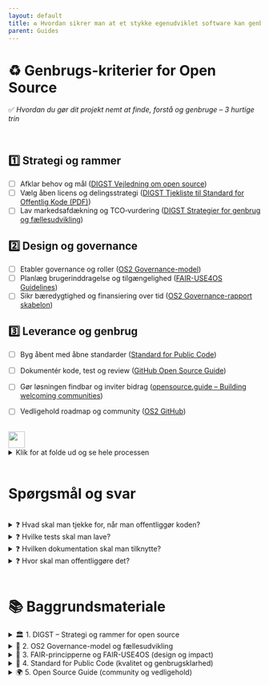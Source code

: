 ```yaml
---
layout: default
title: ♻️ Hvordan sikrer man at et stykke egenudviklet software kan genbruges?
parent: Guides
---
```


# ♻️ Genbrugs-kriterier for Open Source  
✅ _Hvordan du gør dit projekt nemt at finde, forstå og genbruge –  3 hurtige trin_

<br>

## 1️⃣ Strategi og rammer
- [ ] Afklar behov og mål ([DIGST Vejledning om open source](https://arkitektur.digst.dk/sites/default/fileuploads/Tjekliste_til_brug_af_open_source_i_den_offentlige_sektor.pdf))
- [ ] Vælg åben licens og delingsstrategi ([DIGST Tjekliste til Standard for Offentlig Kode (PDF)](https://arkitektur.digst.dk/sites/default/fileuploads/Tjekliste_til_Standard_for_Offentlig_Kode_version_0.7.1.pdf))
- [ ] Lav markedsafdækning og TCO‑vurdering ([DIGST Strategier for genbrug og fællesudvikling](https://arkitektur.digst.dk/metoder/arkitekturmetoder/introduktion-til-vejledning-om-brug-af-open-source-i-den-offentlige-sektor))

## 2️⃣ Design og governance
- [ ] Etabler governance og roller ([OS2 Governance-model](https://www.os2.eu/governance))
- [ ] Planlæg brugerinddragelse og tilgængelighed ([FAIR-USE4OS Guidelines](https://journals.plos.org/ploscompbiol/article?id=10.1371/journal.pcbi.1012045))
- [ ] Sikr bæredygtighed og finansiering over tid ([OS2 Governance-rapport skabelon](https://github.com/OS2offdig))

## 3️⃣ Leverance og genbrug
- [ ] Byg åbent med åbne standarder ([Standard for Public Code](https://standard.publiccode.net/criteria/))
- [ ] Dokumentér kode, test og review ([GitHub Open Source Guide](https://opensource.guide/how-to-contribute/))
- [ ] Gør løsningen findbar og inviter bidrag ([opensource.guide – Building welcoming communities](https://opensource.guide/building-community/))
- [ ] Vedligehold roadmap og community ([OS2 GitHub](https://github.com/OS2offdig))



<br>

<img src="https://img.shields.io/badge/Flowchart-3%20trin%20til%20genbrug-607D8B?logo=puppet" height="33" />
<details>
  <summary>  Klik for at folde ud og se hele processen
  </summary>


```mermaid

flowchart LR
 subgraph S["<span style=color:>1️⃣ </span>Strategi og rammer"]
    direction TB
        S1["✅ Afklar behov og mål<br>DIGST tjekliste"]
        S2["✅ Vælg licens og delingsstrategi"]
        S3["✅ Markedsafdækning og TCO"]
  end
 subgraph G["<span style=color:>2️⃣ </span>Design og governance"]
        G1["✅ Etabler governance og roller<br>OS2 model"]
        G2["✅ Plan for brugerinddragelse og tilgængelighed<br>FAIR USE"]
        G3["✅ Bæredygtighed og finansiering over tid"]
  end
 subgraph L["<span style=color:>3️⃣ </span>Leverance og genbrug"]
        L1["✅ Byg åbent med åbne standarder<br>Standard for Public Code"]
        L2["✅ Dokumentation test og review<br>README contributing license"]
        L3["✅ Gør findbar og inviter bidrag<br>metadata kataloger"]
        L4["✅ Vedligehold roadmap og community"]
  end
    S1 --> S3
    G1 --> G2
    G2 --> G3
    L1 --> L2
    L2 --> L3
    L3 --> L4
    G3 ~~~ S1
    S --> G
    G --> L
    L4 ~~~ G1
    S3 --> S2

     S1:::s
     S1:::Sky
     S2:::s
     S2:::Sky
     S3:::s
     S3:::Sky
     G1:::g
     G1:::Aqua
     G2:::g
     G2:::Aqua
     G3:::g
     G3:::Aqua
     L1:::l
     L1:::Peach
     L2:::l
     L2:::Peach
     L3:::l
     L3:::Peach
     L4:::l
     L4:::Peach

    %% Ensartede, kontrastfyldte pile på lys/mørk baggrund
    linkStyle 0 stroke:#607D8B,stroke-width:2px,color:#607D8B
    linkStyle 1 stroke:#607D8B,stroke-width:2px,color:#607D8B
    linkStyle 2 stroke:#607D8B,stroke-width:2px,color:#607D8B
    linkStyle 3 stroke:#607D8B,stroke-width:2px,color:#607D8B
    linkStyle 4 stroke:#607D8B,stroke-width:2px,color:#607D8B
    linkStyle 5 stroke:#607D8B,stroke-width:2px,color:#607D8B

    linkStyle 7 stroke:#607D8B,stroke-width:2px,color:#607D8B
    linkStyle 8 stroke:#607D8B,stroke-width:2px,color:#607D8B
 
    linkStyle 10 stroke:#607D8B,stroke-width:2px,color:#607D8B

    classDef Sky stroke-width:1px, stroke-dasharray:none, stroke:#374D7C, fill:#E2EBFF, color:#374D7C
    classDef Aqua stroke-width:1px, stroke-dasharray:none, stroke:#46EDC8, fill:#DEFFF8, color:#378E7A
    classDef Peach stroke-width:1px, stroke-dasharray:none, stroke:#FBB35A, fill:#FFEFDB, color:#8F632D
    style S fill:#BBDEFB,stroke:#BBDEFB,color:#757575
    style G fill:#C8E6C9,stroke:#C8E6C9,color:#757575
    style L fill:#FFF9C4,stroke:#FFF9C4,color:#757575 
```

</details>

<br>


# Spørgsmål og svar

<br>

<details>
  <summary>❓ Hvad skal man tjekke for, når man offentliggør koden?</summary>
  <br>
  <strong>✅ Hold koden ren for adgangsoplysninger og miljøspecifikke filer</strong><br>
  Inden I offentliggør koden, skal I sikre, at der ikke ligger nogen form for data i repoet, som kan være følsomme, miljøspecifikke eller irrelevante for andre brugere.
  <pre><code>
📌 Best practice:
  - Brug miljøvariabler til konfiguration – ingen adgangsoplysninger i koden
  - Tilføj en eksempelfil som `config.example.env` og dokumenter hvordan den anvendes
  - Brug `.gitignore` til at udelukke `.env`, `config.*`, `*.log`, `.pem` osv.
  - Dokumentér i `README.md`, hvordan man opsætter miljøet lokalt

🚫 Undgå:
  - Følsomme oplysninger og credentials: API-nøgler, tokens, brugernavne, adgangskoder
  - Miljøspecifikke filer: Produktionskonfigurationer, interne URL’er, IP-adresser
  - Data og logfiler: Produktionsdata, testdata med rigtige oplysninger
  - Intern kontekst: Referencer til interne systemer eller dokumentation
  - Midlertidige filer: Lokale udviklingsfiler, cache, build-artifacts

✅ Men inkluder gerne:
  - Syntetiske eller anonymiserede data til eksempler og tests
  - Eksempelfiler til konfiguration, f.eks. `config.example.env`
  - Dokumentation for hvordan man selv tilføjer konfiguration
  </code></pre>
</details>

<details>
  <summary>❓ Hvilke tests skal man lave?</summary>
  <br>
  <strong>✅ Automatiske tests og dokumenteret testmiljø øger kvaliteten</strong><br>
  For at sikre at softwaren fungerer som forventet – både nu og i fremtiden – bør der være automatiske tests og en klar beskrivelse af testmiljøet.
  <pre><code>
📌 Best practice:
  - Automatiske tests med CI-værktøjer som GitHub Actions eller GitLab CI
  - Linting og formattering med IDE eller CI
  - Enhedstests og integrationstests – gerne med input fra brugere
  - Dokumentér teststrategi og testdata i `tests/` eller `README.md`
  - Inkluder eksempelfiler til testmiljøopsætning

🚫 Undgå:
  - Tests der afhænger af interne systemer eller netværk

✅ Men inkluder gerne:
  - CI-konfiguration: f.eks. `.github/workflows/test.yml`
  - Eksempler på testkommandoer i `README.md` eller `CONTRIBUTING.md`
  - Syntetiske testdata til realistiske scenarier
  </code></pre>
</details>

<details>
  <summary>❓ Hvilken dokumentation skal man tilknytte?</summary>
  <br>
  <strong>✅ God dokumentation gør projektet lettere at forstå og genbruge</strong><br>
  Dokumentation er en nøglekomponent i open source-projekter – både for nye brugere og for genbrug.
  <pre><code>
📌 Best practice:
  - Inkluder altid en README.md med introduktion og brug
  - Vis konkrete eksempler på anvendelse
  - Beskriv miljøopsætning og nødvendige variabler
  - Tilføj templates til udrulning med åbne værktøjer

🚫 Undgå:
  - Ufuldstændig eller forældet dokumentation
  - Antagelser om intern viden
  - Dokumentation i lukkede systemer eller proprietære formater

✅ Men inkluder gerne:
  - Diagrammer og arkitekturtegninger (f.eks. Mermaid)
  - Links til relevante issues eller diskussioner
  - En `CONTRIBUTING.md` med bidragsvejledning
  </code></pre>
</details>
<details>
  <summary>❓ Hvor skal man offentliggøre det?</summary>
  <br>
  <strong>✅ Brug åbne og tilgængelige platforme</strong><br>
  For at sikre at din kode er nem at finde og bidrage til, bør du bruge en platform med versionsstyring og samarbejdsværktøjer.
  <pre><code>

📌 Best practice:
  - Brug GitHub, GitLab, Codeberg eller SourceHut
  - Gør projektet offentligt
  - Tilføj en open source-licens (MIT, Apache 2.0, GPL)
  - Brug README.md som landing page

🚫 Undgå:
  - Lukkede platforme eller interne systemer
  - At offentliggøre uden README, licens eller dokumentation
  - Platforme uden versionsstyring (f.eks. Google Drive)

✅ Men inkluder gerne:
  - Link til repoet i artikler, præsentationer eller dokumenter
  - `CONTRIBUTING.md` og `CODE_OF_CONDUCT.md` for bidrag
  </code></pre>
</details>

<br>

# 📚 Baggrundsmateriale

<details>
  <summary>🏛 1. DIGST – Strategi og rammer for open source</summary>

- [DIGST Vejledning om open source](https://arkitektur.digst.dk/metoder/arkitekturmetoder/introduktion-til-vejledning-om-brug-af-open-source-i-den-offentlige-sektor)

</details>

<details>
  <summary>🤝 2. OS2 Governance-model og fællesudvikling</summary>

- [Governancemodellen – OS2](https://www.os2.eu/governance)
- [Fem trin til at komme godt i gang](https://www.os2.eu/kom-i-gang)
- [OS2 GitHub – asessment og governance templates](https://github.com/OS2offdig/governance_report_template)  

</details>

<details>
  <summary>🫶 3. FAIR-principperne og FAIR-USE4OS (design og impact)</summary>

- [FAIR for Beginners – DeiC](https://www.deic.dk/en/data-management/instructions-and-guides/FAIR-for-Beginners)  
- [Guidelines for creating impactful open-source software (FAIR-USE4OS)](https://journals.plos.org/ploscompbiol/article?id=10.1371/journal.pcbi.1012045)  
- [The FAIR Principles for Data and Software](https://www.sheffield.ac.uk/openresearch/resources/fair-data-and-software-principles)  
- [Translating the FAIR principles to code](https://rse.sheffield.ac.uk/training/fair4rs/)  

</details>

<details>
  <summary>📖 4. Standard for Public Code (kvalitet og genbrugsklarhed)</summary>

- [Standard for Public Code – Officiel side](https://standard.publiccode.net/)  
- [GitHub-repo med eksempler og issues](https://github.com/publiccodenet/standard)  
- [Kriterier og tjekliste](https://standard.publiccode.net/criteria/)  

</details>

<details>
  <summary>🌍 5. Open Source Guide (community og vedligehold)</summary>

- [opensource.guide – Community-drevet guide til open source](https://opensource.guide/)  
- [How to contribute to open source](https://opensource.guide/how-to-contribute/)  
- [Building welcoming communities](https://opensource.guide/building-community/)  

</details>
